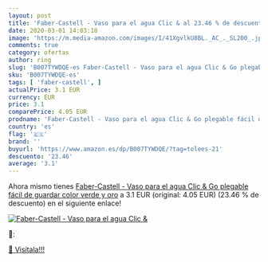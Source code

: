 ```yaml
---
layout: post
title: 'Faber-Castell - Vaso para el agua Clic & al 23.46 % de descuento'
date: 2020-03-01 14:03:18
image: 'https://m.media-amazon.com/images/I/41XgvlkU8BL._AC_._SL200_.jpg'
comments: true
category: ofertas
author: ring
slug: 'B007TYWDQE-es Faber-Castell - Vaso para el agua Clic & Go plegable fácil...'
sku: 'B007TYWDQE-es'
tags: [ 'faber-castell', ]
actualPrice: 3.1 EUR
currency: EUR
price: 3.1
comparePrice: 4.05 EUR
prodname: 'Faber-Castell - Vaso para el agua Clic & Go plegable fácil de guardar  color verde y oro'
country: 'es'
flag: '🇪🇸'
brand: ''
buyurl: 'https://www.amazon.es/dp/B007TYWDQE/?tag=tolees-21'
descuento: '23.46'
average: '3.1'
---
```


Ahora mismo tienes [Faber-Castell - Vaso para el agua Clic & Go plegable fácil de guardar  color verde y oro](https://www.amazon.es/dp/B007TYWDQE/?tag=tolees-21) a 3.1 EUR (original: 4.05 EUR) (23.46 %  de descuento) en el siguiente enlace!

[![Faber-Castell - Vaso para el agua Clic &](https://m.media-amazon.com/images/I/41XgvlkU8BL._AC_._SL200_.jpg)](https://www.amazon.es/dp/B007TYWDQE/?tag=tolees-21)

🔎:


[🛒 Visítala!!!](https://www.amazon.es/dp/B007TYWDQE/?tag=tolees-21)
